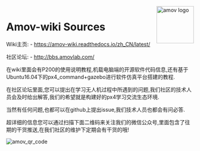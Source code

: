 <a herf="">
    <img src="https://github.com/amov-lab/Amov-wiki/blob/master/images/LOGO%E7%99%BD%E5%BA%95.jpg" alt="amov logo" title="amov" align="right" height="100" />
</a>

# Amov-wiki Sources

Wiki主页: - https://amov-wiki.readthedocs.io/zh_CN/latest/

社区论坛: - http://bbs.amovlab.com/

在wiki里面会有P200的使用说明教程,机载电脑端的开源软件代码信息,还有基于Ubuntu16.04下的px4_command+gazebo进行软件仿真平台搭建的教程.

在社区论坛里面,您可以提出在学习无人机过程中所遇到的问题,我们社区的技术人员会及时给出解答,我们的希望就是构建好的px4学习交流生态环境.

当然有任何问题,也都可以在github上提出issue,我们技术人员也都会有问必答.

超详细的信息您可以通过扫描下面二维码来关注我们的微信公众号,里面包含了往期的干货推送,在我们社区的维护下定期会有干货的哦!

<img src="https://github.com/amov-lab/Amov-wiki/blob/master/images/amov_QR_code.jpg" alt="amov_qr_code" title="WeChat qr code" />







